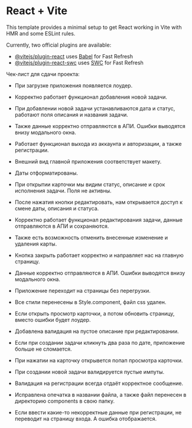 # React + Vite

This template provides a minimal setup to get React working in Vite with HMR and some ESLint rules.

Currently, two official plugins are available:

- [@vitejs/plugin-react](https://github.com/vitejs/vite-plugin-react/blob/main/packages/plugin-react/README.md) uses [Babel](https://babeljs.io/) for Fast Refresh
- [@vitejs/plugin-react-swc](https://github.com/vitejs/vite-plugin-react-swc) uses [SWC](https://swc.rs/) for Fast Refresh

Чек-лист для сдачи проекта:

- При загрузке приложения появляется лоудер.

- Корректно работает функционал добавления новой задачи.

- При добавлении новой задачи устанавливаются дата и статус, работают поля описания и названия задачи.

- Также данные корректно отправляются в АПИ. Ошибки выводятся внизу модального окна.

- Работает функционал выхода из аккаунта и авторизации, а также регистрации.

- Внешний вид главной приложения соответствует макету.

- Даты отформатированы.

- При открытии карточки мы видим статус, описание и срок исполнения задачи. Поля не активны.

- После нажатия кнопки редактировать, нам открывается доступ к смене даты, описания и статуса.

- Корректно работает функционал редактирования задачи, данные отправляются в АПИ и сохраняются.

- Также есть возможность отменить внесенные изменение и удаления карты.

- Кнопка закрыть работает корректно и направляет нас на главную страницу.

- Данные корректно отправляются в АПИ. Ошибки выводятся внизу модального окна.

- Приложение переходит на страницы без перегрузки.

- Все стили перенесены в Style.component, файл css удален.

- Если открыть просмотр карточки, а потом обновить страницу, вместо ошибки будет лоудер.

- Добавлена валидация на пустое описание при редактировании.

- Если при создании задачи кликнуть два раза по дате, приложение больше не сломается. 

- При нажатии на карточку открывется попап просмотра карточки.

- При создании новой задачи валидируется пустые импуты. 

- Валидация на регистрации всегда отдаёт корректное сообщение.

-  Исправлена опечатка в названии файла, а также файл перенесен в директорию components в свою папку.

- Если ввести какие-то некорректные данные при регистрации, не переводит на страницу входа. А ошибка отображается. 